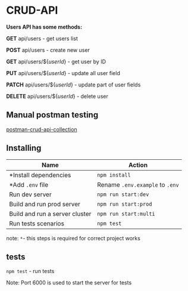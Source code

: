 # CRUD-API

**Users API has some methods:**

**GET** api/users - get users list

**POST** api/users - create new user

**GET** api/users/${_userId_} - get user by ID

**PUT** api/users/${_userId_} - update all user field

**PATCH** api/users/${_userId_} - update part of user fields

**DELETE** api/users/${_userId_} - delete user

## Manual postman testing

[postman-crud-api-collection](https://www.postman.com/collections/7e2a1fc56700d7c115be)

## Installing

| Name                           | Action                          |
| ------------------------------ | ------------------------------- |
| \*Install dependencies         | `npm install`                   |
| \*Add `.env` file              | Rename `.env.example` to `.env` |
| Run dev server                 | `npm run start:dev`             |
| Build and run prod server      | `npm run start:prod`            |
| Build and run a server cluster | `npm run start:multi`           |
| Run tests scenarios            | `npm test`                      |

note: `*`- this steps is required for correct project works

## tests

`npm test` - run tests

Note: Port 6000 is used to start the server for tests
